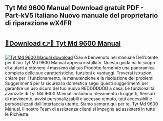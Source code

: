 ## Tyt Md 9600 Manual Download gratuit PDF - Part-kV5 Italiano Nuovo manuale del proprietario di riparazione wX4FR

# <h2><a href="http://df9ubw7.blite.top/?on=Tyt+Md+9600+Manual">🔗Download 👉🔴 Tyt Md 9600 Manual</a></h2>

[![Tyt Md 9600 Manual download](https://i.imgur.com/lujVjoI.png)](http://df9ubw7.blite.top/?on=Tyt+Md+9600+Manual)
Ciao e benvenuto nel manuale Dell'utente per il tuo Tyt Md 9600 Manual appena installato. Questa guida ha lo scopo di aiutarti a ottenere il massimo dal tuo Prodotto fornendo una panoramica completa delle sue caratteristiche, funzioni e vantaggi. Troverai istruzioni chiare per il funzionamento, la manutenzione e la risoluzione dei problemi. Suggerimenti per la sicurezza domestica segui questi suggerimenti per garantire un uso sicuro del tuo nuovo REDDDDDDD a casa. Le funzionalità avanzate di Tyt Md 9600 Manual includono rilevamento di oggetti, Sensori di movimento, avvisi personalizzabili e accesso remoto, tutti accessibili e personalizzati dall'interfaccia utente. Siamo sempre qui per te, Tyt Md 9600 Manual. Il nostro Team di assistenza clienti si impegna ad assisterti in tutte le Richieste.
